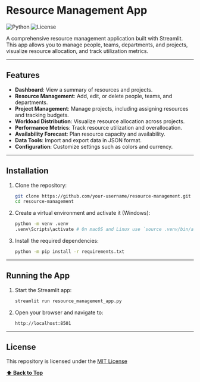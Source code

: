 # Resource Management App

![Python](https://img.shields.io/badge/Python-3.9%2B-blue)
![License](https://img.shields.io/badge/License-MIT-green)

A comprehensive resource management application built with Streamlit. This app allows you to manage people, teams, departments, and projects, visualize resource allocation, and track utilization metrics.

---

## Features

- **Dashboard**: View a summary of resources and projects.
- **Resource Management**: Add, edit, or delete people, teams, and departments.
- **Project Management**: Manage projects, including assigning resources and tracking budgets.
- **Workload Distribution**: Visualize resource allocation across projects.
- **Performance Metrics**: Track resource utilization and overallocation.
- **Availability Forecast**: Plan resource capacity and availability.
- **Data Tools**: Import and export data in JSON format.
- **Configuration**: Customize settings such as colors and currency.

---

## Installation

1. Clone the repository:

   ```bash
   git clone https://github.com/your-username/resource-management.git
   cd resource-management
   ```

2. Create a virtual environment and activate it (Windows):

   ```bash
   python -m venv .venv
   .venv\Scripts\activate # On macOS and Linux use `source .venv/bin/activate`
   ```

3. Install the required dependencies:

   ```bash
   python -m pip install -r requirements.txt
   ```

---

## Running the App

1. Start the Streamlit app:

   ```bash
   streamlit run resource_management_app.py
   ```

2. Open your browser and navigate to:

   ```text
   http://localhost:8501
   ```

---

## License

This repository is licensed under the [MIT License](LICENSE)

**[⬆ Back to Top](#resource-management-app)**
